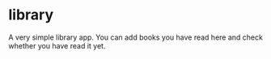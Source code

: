 # library
A very simple library app. You can add books you have read here and check whether you have read it yet.
